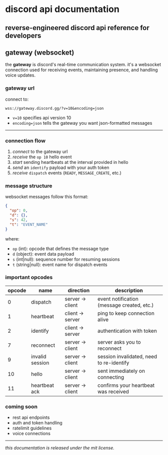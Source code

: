 # discord api documentation
reverse-engineered discord api reference for developers
---

## gateway (websocket)

the **gateway** is discord's real-time communication system. it's a websocket connection used for receiving events, maintaining presence, and handling voice updates.

### gateway url

connect to:
```
wss://gateway.discord.gg/?v=10&encoding=json
```

- `v=10` specifies api version 10
- `encoding=json` tells the gateway you want json-formatted messages

---

### connection flow

1. *connect* to the gateway url
2. *receive* the `op 10` hello event
3. *start* sending heartbeats at the interval provided in hello
4. *send* an `identify` payload with your auth token
5. *receive* `dispatch` events (`READY`, `MESSAGE_CREATE`, etc.)

### message structure

websocket messages follow this format:

```json
{
  "op": 0,
  "d": {},
  "s": 42,
  "t": "EVENT_NAME"
}
```

where:
- `op` (int): opcode that defines the message type
- `d` (object): event data payload
- `s` (int|null): sequence number for resuming sessions
- `t` (string|null): event name for dispatch events

### important opcodes

| opcode | name | direction | description |
|--------|------|-----------|-------------|
| 0 | dispatch | server → client | event notification (message created, etc.) |
| 1 | heartbeat | client → server | ping to keep connection alive |
| 2 | identify | client → server | authentication with token |
| 7 | reconnect | server → client | server asks you to reconnect |
| 9 | invalid session | server → client | session invalidated, need to re-identify |
| 10 | hello | server → client | sent immediately on connecting |
| 11 | heartbeat ack | server → client | confirms your heartbeat was received |

### coming soon
- rest api endpoints
- auth and token handling
- ratelimit guidelines
- voice connections

---

*this documentation is released under the mit license.*
